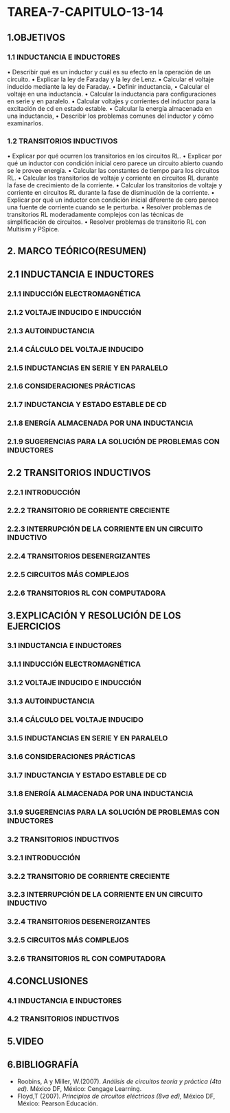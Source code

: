 # TAREA-7-CAPITULO-13-14
## 1.OBJETIVOS
### 1.1 INDUCTANCIA E INDUCTORES
• Describir qué es un inductor y cuál es su efecto en la operación de un circuito.
• Explicar la ley de Faraday y la ley de Lenz.
• Calcular el voltaje inducido mediante la ley de Faraday.
• Definir inductancia,
• Calcular el voltaje en una inductancia.
• Calcular la inductancia para configuraciones en serie y en paralelo.
• Calcular voltajes y corrientes del inductor para la excitación de cd en estado estable.
• Calcular la energía almacenada en una inductancia,
• Describir los problemas comunes del inductor y cómo examinarlos.
### 1.2 TRANSITORIOS INDUCTIVOS 
• Explicar por qué ocurren los transitorios en los circuitos RL.
• Explicar por qué un inductor con condición inicial cero parece un circuito abierto cuando se le provee energía.
• Calcular las constantes de tiempo para los circuitos RL.
• Calcular los transitorios de voltaje y corriente en circuitos RL durante la fase de crecimiento de la corriente.
• Calcular los transitorios de voltaje y corriente en circuitos RL durante la fase de disminución de la corriente.
• Explicar por qué un inductor con condición inicial diferente de cero parece una fuente de corriente
cuando se le perturba.
• Resolver problemas de transitorios RL moderadamente complejos con las técnicas de simplificación de circuitos.
• Resolver problemas de transitorio RL con Multisim y PSpice.
## 2. MARCO TEÓRICO(RESUMEN)
## 2.1 INDUCTANCIA E INDUCTORES
### 2.1.1  INDUCCIÓN ELECTROMAGNÉTICA
### 2.1.2 VOLTAJE INDUCIDO E INDUCCIÓN
### 2.1.3 AUTOINDUCTANCIA
### 2.1.4 CÁLCULO DEL VOLTAJE INDUCIDO
### 2.1.5  INDUCTANCIAS EN SERIE Y EN PARALELO
### 2.1.6 CONSIDERACIONES PRÁCTICAS
### 2.1.7 INDUCTANCIA Y ESTADO ESTABLE DE CD
### 2.1.8 ENERGÍA ALMACENADA POR UNA INDUCTANCIA
### 2.1.9 SUGERENCIAS PARA LA SOLUCIÓN DE PROBLEMAS CON INDUCTORES
## 2.2 TRANSITORIOS INDUCTIVOS 
### 2.2.1 INTRODUCCIÓN 
### 2.2.2 TRANSITORIO DE CORRIENTE CRECIENTE 
### 2.2.3 INTERRUPCIÓN DE LA CORRIENTE EN UN CIRCUITO INDUCTIVO 
### 2.2.4 TRANSITORIOS DESENERGIZANTES 
### 2.2.5 CIRCUITOS MÁS COMPLEJOS 
### 2.2.6 TRANSITORIOS RL CON COMPUTADORA 
## 3.EXPLICACIÓN Y RESOLUCIÓN DE LOS EJERCICIOS
### 3.1 INDUCTANCIA E INDUCTORES
### 3.1.1 INDUCCIÓN ELECTROMAGNÉTICA
### 3.1.2 VOLTAJE INDUCIDO E INDUCCIÓN
### 3.1.3 AUTOINDUCTANCIA
### 3.1.4 CÁLCULO DEL VOLTAJE INDUCIDO
### 3.1.5 INDUCTANCIAS EN SERIE Y EN PARALELO
### 3.1.6 CONSIDERACIONES PRÁCTICAS
### 3.1.7 INDUCTANCIA Y ESTADO ESTABLE DE CD
### 3.1.8  ENERGÍA ALMACENADA POR UNA INDUCTANCIA
### 3.1.9  SUGERENCIAS PARA LA SOLUCIÓN DE PROBLEMAS CON INDUCTORES
### 3.2 TRANSITORIOS INDUCTIVOS 
### 3.2.1 INTRODUCCIÓN 
### 3.2.2  TRANSITORIO DE CORRIENTE CRECIENTE 
### 3.2.3  INTERRUPCIÓN DE LA CORRIENTE EN UN CIRCUITO INDUCTIVO 
### 3.2.4  TRANSITORIOS DESENERGIZANTES 
### 3.2.5  CIRCUITOS MÁS COMPLEJOS 
### 3.2.6 TRANSITORIOS RL CON COMPUTADORA 
## 4.CONCLUSIONES
### 4.1 INDUCTANCIA E INDUCTORES
### 4.2  TRANSITORIOS INDUCTIVOS 
## 5.VIDEO
## 6.BIBLIOGRAFÍA
- Roobins, A y Miller, W.(2007). *Análisis de circuitos teoría y práctica (4ta ed)*. México DF, México: Cengage Learning.
-  Floyd,T (2007). *Principios de circuitos eléctricos (8va ed),* México DF, México: Pearson Educación.

